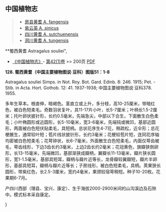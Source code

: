 

## 中国植物志

> * [房县黄耆  A.  fangensis](Astragalus-fangensis-房县黄耆.md)
> * [紫云英  A.  sinicus](Astragalus-sinicus-紫云英.md)
> * [四川黄耆  A.  sutchuenensis](Astragalus-sutchuenensis-四川黄耆.md)
> * [洞川黄耆  A.  tungensis](Astragalus-tungensis-洞川黄耆.md)

**蜀西黄耆 Astragalus souliei",

* [《中国植物志》](http://www.iplant.cn/frps)- [第42(1)卷](http://www.iplant.cn/frps/vol/42(1)) >> 200页 [PDF](http://www.iplant.cn/frps/pdf/42(1)/200.pdf)

**128. 蜀西黄耆（中国主要植物图说·豆科）图版51：1-8**

Astragalus souliei Simps. in Not. Roy. Bot. Gard. Edinb. 8: 246. 1915; Pet. -Stib. in Acta. Hort. Gothob. 12: 41. 1937-1938; 中国主要植物图说·豆科378. 1955.

多年生草本。根直伸，暗褐色。茎直立或上升，多分枝，高10-25厘米，带暗红色，被白色短柔毛。奇数羽状复叶，具11-17片小叶，长5-7厘米；叶柄长1.5-2厘米；托叶卵状披针形，长约0.5毫米，先端急尖，中部以下合生，下面散生白色柔毛；小叶椭圆形或近圆形，长5-10毫米，宽3-6毫米，先端钝或微凹，基部近圆形，两面被白色短伏贴柔毛，具短柄。总状花序生4-7花，稍疏松，近伞形；总花梗腋生，通常较叶短；苞片线状披针形，长约3毫米；花梗较苞片短，连同花序轴均密被白色短柔毛；花萼钟状，长6-7毫米，外面散生白色短柔毛，内面仅萼齿被毛，萼齿线形，下边3齿长约3毫米，上边2齿长约2毫米；花冠黄色，旗瓣狭倒卵形，长13-15毫米，先端微凹，基部渐狭成瓣柄，翼瓣长11-13毫米，瓣片狭长圆形，宽1-1.5毫米，基部具短耳，瓣柄与瓣片近等长，龙骨瓣较翼瓣短，瓣片半卵形，基部具短耳，瓣柄与瓣片近等长；子房线形，被白色短柔毛，具柄。荚果狭长圆形，带紫红色，长2.5-3厘米，宽约4毫米，果颈较宿萼稍短。种子10-20枚。花果期6-7月。

产四川西部（理县、宝兴、康定）、生于海拔2000-2900米间的山沟溪边及石隙中。模式标本采自康定。

}